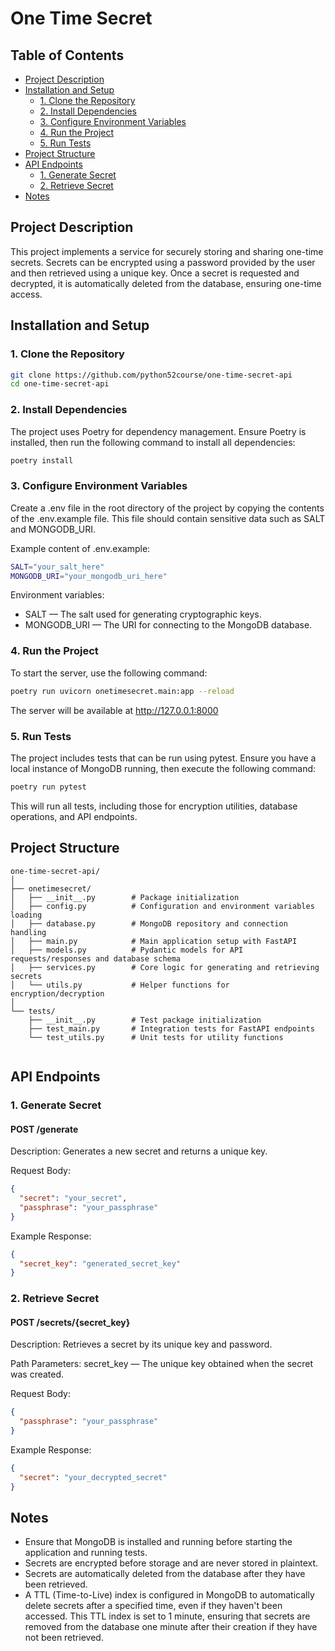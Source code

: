 # One Time Secret

## Table of Contents
- [Project Description](#project-description)
- [Installation and Setup](#installation-and-setup)
  - [1. Clone the Repository](#1-clone-the-repository)
  - [2. Install Dependencies](#2-install-dependencies)
  - [3. Configure Environment Variables](#3-configure-environment-variables)
  - [4. Run the Project](#4-run-the-project)
  - [5. Run Tests](#5-run-tests)
- [Project Structure](#project-structure)
- [API Endpoints](#api-endpoints)
  - [1. Generate Secret](#1-generate-secret)
  - [2. Retrieve Secret](#2-retrieve-secret)
- [Notes](#notes)


## Project Description

This project implements a service for securely storing and sharing one-time secrets. Secrets can be encrypted using a password provided by the user and then retrieved using a unique key. Once a secret is requested and decrypted, it is automatically deleted from the database, ensuring one-time access.

## Installation and Setup

### 1. Clone the Repository

```bash
git clone https://github.com/python52course/one-time-secret-api
cd one-time-secret-api
```
### 2. Install Dependencies
The project uses Poetry for dependency management. Ensure Poetry is installed, then run the following command to install all dependencies:
```bash
poetry install
```

### 3. Configure Environment Variables
Create a .env file in the root directory of the project by copying the contents of the .env.example file. This file should contain sensitive data such as SALT and MONGODB_URI.

Example content of .env.example:
```bash
SALT="your_salt_here"
MONGODB_URI="your_mongodb_uri_here"
```
Environment variables:
* SALT — The salt used for generating cryptographic keys.
* MONGODB_URI — The URI for connecting to the MongoDB database.

### 4. Run the Project
To start the server, use the following command:
```bash
poetry run uvicorn onetimesecret.main:app --reload
```
The server will be available at http://127.0.0.1:8000

### 5. Run Tests
The project includes tests that can be run using pytest. Ensure you have a local instance of MongoDB running, then execute the following command:
```bash
poetry run pytest
```
This will run all tests, including those for encryption utilities, database operations, and API endpoints.

## Project Structure
```plaintext
one-time-secret-api/
│
├── onetimesecret/
│   ├── __init__.py        # Package initialization
│   ├── config.py          # Configuration and environment variables loading
│   ├── database.py        # MongoDB repository and connection handling
│   ├── main.py            # Main application setup with FastAPI
│   ├── models.py          # Pydantic models for API requests/responses and database schema
│   ├── services.py        # Core logic for generating and retrieving secrets
│   └── utils.py           # Helper functions for encryption/decryption
│
└── tests/
    ├── __init__.py        # Test package initialization
    ├── test_main.py       # Integration tests for FastAPI endpoints
    └── test_utils.py      # Unit tests for utility functions


```
## API Endpoints

### 1. Generate Secret
#### POST /generate
Description: Generates a new secret and returns a unique key.

Request Body:
```json
{
  "secret": "your_secret",
  "passphrase": "your_passphrase"
}
```
Example Response:
```json
{
  "secret_key": "generated_secret_key"
}
```
### 2. Retrieve Secret
#### POST /secrets/{secret_key}
Description: Retrieves a secret by its unique key and password.

Path Parameters: secret_key — The unique key obtained when the secret was created.

Request Body:
```json
{
  "passphrase": "your_passphrase"
}
```
Example Response:
```json
{
  "secret": "your_decrypted_secret"
}
```
## Notes
* Ensure that MongoDB is installed and running before starting the application and running tests.
* Secrets are encrypted before storage and are never stored in plaintext.
* Secrets are automatically deleted from the database after they have been retrieved.
* A TTL (Time-to-Live) index is configured in MongoDB to automatically delete secrets after a specified time, even if they haven't been accessed. This TTL index is set to 1 minute, ensuring that secrets are removed from the database one minute after their creation if they have not been retrieved.